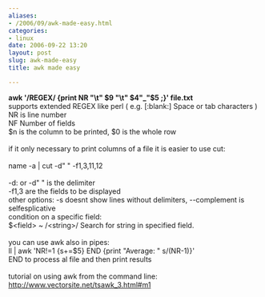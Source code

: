 ```yaml
---
aliases:
- /2006/09/awk-made-easy.html
categories:
- linux
date: 2006-09-22 13:20
layout: post
slug: awk-made-easy
title: awk made easy

---
```


<strong>
 awk '/REGEX/ {print NR "\t" $9 "\t" $4"_"$5 ;}' file.txt
</strong>
<br/>
supports extended REGEX like perl (       e.g. [:blank:]  Space or tab characters )
<br/>
NR is line number
<br/>
NF                Number of fields
<br/>
$n is the column to be printed, $0 is the whole row
<br/>
<br/>
if it only necessary to print columns of a file it is easier to use cut:
<br/>
<br/>
name -a | cut -d" " -f1,3,11,12
<br/>
<br/>
-d: or -d" " is the delimiter
<br/>
-f1,3 are the fields to be displayed
<br/>
other options: -s doesnt show lines without delimiters, --complement is selfesplicative
<br/>
condition on a specific field:
<br/>
$&lt;field&gt; ~ /&lt;string&gt;/   Search for string in specified field.
<br/>
<br/>
you can use awk also in pipes:
<br/>
ll | awk 'NR!=1 {s+=$5} END {print "Average: " s/(NR-1)}'
<br/>
END to process al file and then print results
<br/>
<br/>
tutorial on using awk from the command line:
<br/>
<a href="http://www.vectorsite.net/tsawk_3.html#m1" target="_blank" title="awk tutorial">
 http://www.vectorsite.net/tsawk_3.html#m1
</a>
